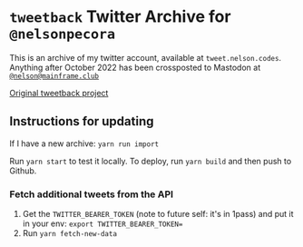 # `tweetback` Twitter Archive for `@nelsonpecora`

This is an archive of my twitter account, available at `tweet.nelson.codes`. Anything after October 2022 has been crossposted to Mastodon at [`@nelson@mainframe.club`](https://mainframe.club/@nelson)

[Original tweetback project](https://github.com/tweetback/tweetback)

## Instructions for updating

If I have a new archive: `yarn run import`

Run `yarn start` to test it locally. To deploy, run `yarn build` and then push to Github.
### Fetch additional tweets from the API

1. Get the `TWITTER_BEARER_TOKEN` (note to future self: it's in 1pass) and put it in your env: `export TWITTER_BEARER_TOKEN=`
2. Run `yarn fetch-new-data`
